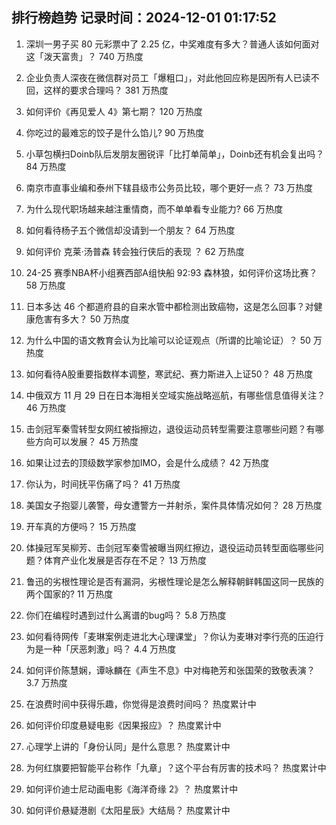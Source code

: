 
## 排行榜趋势 记录时间：2024-12-01 01:17:52
  
  1. 深圳一男子买 80 元彩票中了 2.25 亿，中奖难度有多大？普通人该如何面对这「泼天富贵」？ 740 万热度
    
  2. 企业负责人深夜在微信群对员工「爆粗口」，对此他回应称是因所有人已读不回，这样的要求合理吗？ 381 万热度
    
  3. 如何评价《再见爱人 4》第七期？ 120 万热度
    
  4. 你吃过的最难忘的饺子是什么馅儿? 90 万热度
    
  5. 小草包横扫Doinb队后发朋友圈锐评「比打单简单」，Doinb还有机会复出吗？ 84 万热度
    
  6. 南京市直事业编和泰州下辖县级市公务员比较，哪个更好一点？ 73 万热度
    
  7. 为什么现代职场越来越注重情商，而不单单看专业能力? 66 万热度
    
  8. 如何看待杨子五个微信却没请到一个朋友？ 64 万热度
    
  9. 如何评价 克莱·汤普森 转会独行侠后的表现 ？ 62 万热度
    
  10. 24-25 赛季NBA杯小组赛西部A组快船 92:93 森林狼，如何评价这场比赛？ 58 万热度
    
  11. 日本多达 46 个都道府县的自来水管中都检测出致癌物，这是怎么回事？对健康危害有多大？ 50 万热度
    
  12. 为什么中国的语文教育会认为比喻可以论证观点（所谓的比喻论证）？ 50 万热度
    
  13. 如何看待A股重要指数样本调整，寒武纪、赛力斯进入上证50？ 48 万热度
    
  14. 中俄双方 11 月 29 日在日本海相关空域实施战略巡航，有哪些信息值得关注？ 46 万热度
    
  15. 击剑冠军秦雪转型女网红被指擦边，退役运动员转型需要注意哪些问题？有哪些方向可以发展？ 45 万热度
    
  16. 如果让过去的顶级数学家参加IMO，会是什么成绩？ 42 万热度
    
  17. 你认为，时间抚平伤痛了吗？ 41 万热度
    
  18. 美国女子抱婴儿袭警，母女遭警方一并射杀，案件具体情况如何？ 28 万热度
    
  19. 开车真的方便吗？ 15 万热度
    
  20. 体操冠军吴柳芳、击剑冠军秦雪被曝当网红擦边，退役运动员转型面临哪些问题？体育产业化发展是否存在不足？ 13 万热度
    
  21. 鲁迅的劣根性理论是否有漏洞，劣根性理论是怎么解释朝鲜韩国这同一民族的两个国家的? 11 万热度
    
  22. 你们在编程时遇到过什么离谱的bug吗？ 5.8 万热度
    
  23. 如何看待网传「麦琳案例走进北大心理课堂」？你认为麦琳对李行亮的压迫行为是一种「厌恶刺激」吗？ 4.4 万热度
    
  24. 如何评价陈慧娴，谭咏麟在《声生不息》中对梅艳芳和张国荣的致敬表演？ 3.7 万热度
    
  25. 在浪费时间中获得乐趣，你觉得是浪费时间吗？ 热度累计中
    
  26. 如何评价印度悬疑电影《因果报应》？ 热度累计中
    
  27. 心理学上讲的「身份认同」是什么意思？ 热度累计中
    
  28. 为何红旗要把智能平台称作「九章」？这个平台有厉害的技术吗？ 热度累计中
    
  29. 如何评价迪士尼动画电影《海洋奇缘 2》？ 热度累计中
    
  30. 如何评价悬疑港剧《太阳星辰》大结局？ 热度累计中
    